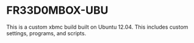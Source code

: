 FR33D0MBOX-UBU
==============

This is a custom xbmc build built on Ubuntu 12.04. This includes custom settings, programs, and scripts.
